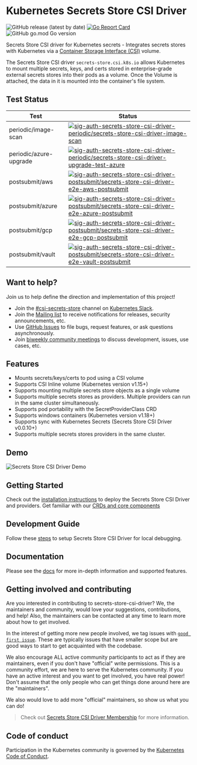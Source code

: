 # Kubernetes Secrets Store CSI Driver

![GitHub release (latest by date)](https://img.shields.io/github/v/release/kubernetes-sigs/secrets-store-csi-driver)
[![Go Report Card](https://goreportcard.com/badge/kubernetes-sigs/secrets-store-csi-driver)](https://goreportcard.com/report/kubernetes-sigs/secrets-store-csi-driver)
![GitHub go.mod Go version](https://img.shields.io/github/go-mod/go-version/kubernetes-sigs/secrets-store-csi-driver)

Secrets Store CSI driver for Kubernetes secrets - Integrates secrets stores with Kubernetes via a [Container Storage Interface (CSI)](https://kubernetes-csi.github.io/docs/) volume.

The Secrets Store CSI driver `secrets-store.csi.k8s.io` allows Kubernetes to mount multiple secrets, keys, and certs stored in enterprise-grade external secrets stores into their pods as a volume. Once the Volume is attached, the data in it is mounted into the container's file system.

## Test Status

|Test|Status|
|---|---|
|periodic/image-scan|[![sig-auth-secrets-store-csi-driver-periodic/secrets-store-csi-driver-image-scan](https://testgrid.k8s.io/q/summary/sig-auth-secrets-store-csi-driver-periodic/secrets-store-csi-driver-image-scan/tests_status?style=svg)](https://testgrid.k8s.io/sig-auth-secrets-store-csi-driver-periodic#secrets-store-csi-driver-image-scan)|
|periodic/azure-upgrade|[![sig-auth-secrets-store-csi-driver-periodic/secrets-store-csi-driver-upgrade-test-azure](https://testgrid.k8s.io/q/summary/sig-auth-secrets-store-csi-driver-periodic/secrets-store-csi-driver-upgrade-test-azure/tests_status?style=svg)](https://testgrid.k8s.io/sig-auth-secrets-store-csi-driver-periodic#secrets-store-csi-driver-upgrade-test-azure)|
|postsubmit/aws|[![sig-auth-secrets-store-csi-driver-postsubmit/secrets-store-csi-driver-e2e-aws-postsubmit](https://testgrid.k8s.io/q/summary/sig-auth-secrets-store-csi-driver-postsubmit/secrets-store-csi-driver-e2e-aws-postsubmit/tests_status?style=svg)](https://testgrid.k8s.io/sig-auth-secrets-store-csi-driver-postsubmit#secrets-store-csi-driver-e2e-aws-postsubmit)|
|postsubmit/azure|[![sig-auth-secrets-store-csi-driver-postsubmit/secrets-store-csi-driver-e2e-azure-postsubmit](https://testgrid.k8s.io/q/summary/sig-auth-secrets-store-csi-driver-postsubmit/secrets-store-csi-driver-e2e-azure-postsubmit/tests_status?style=svg)](https://testgrid.k8s.io/sig-auth-secrets-store-csi-driver-postsubmit#secrets-store-csi-driver-e2e-azure-postsubmit)|
|postsubmit/gcp|[![sig-auth-secrets-store-csi-driver-postsubmit/secrets-store-csi-driver-e2e-gcp-postsubmit](https://testgrid.k8s.io/q/summary/sig-auth-secrets-store-csi-driver-postsubmit/secrets-store-csi-driver-e2e-gcp-postsubmit/tests_status?style=svg)](https://testgrid.k8s.io/sig-auth-secrets-store-csi-driver-postsubmit#secrets-store-csi-driver-e2e-gcp-postsubmit)|
|postsubmit/vault|[![sig-auth-secrets-store-csi-driver-postsubmit/secrets-store-csi-driver-e2e-vault-postsubmit](https://testgrid.k8s.io/q/summary/sig-auth-secrets-store-csi-driver-postsubmit/secrets-store-csi-driver-e2e-vault-postsubmit/tests_status?style=svg)](https://testgrid.k8s.io/sig-auth-secrets-store-csi-driver-postsubmit#secrets-store-csi-driver-e2e-vault-postsubmit)|

## Want to help?

Join us to help define the direction and implementation of this project!

- Join the [#csi-secrets-store](https://kubernetes.slack.com/messages/csi-secrets-store) channel on [Kubernetes Slack](https://kubernetes.slack.com/).
- Join the [Mailing list](https://groups.google.com/forum/#!forum/kubernetes-secrets-store-csi-driver) to receive notifications for releases, security announcements, etc.
- Use [GitHub Issues](https://github.com/kubernetes-sigs/secrets-store-csi-driver/issues) to file bugs, request features, or ask questions asynchronously.
- Join [biweekly community meetings](https://docs.google.com/document/d/1q74nboAg0GSPcom3kLWCIoWg43Qg3mr306KNL58f2hg/edit?usp=sharing) to discuss development, issues, use cases, etc.

## Features

- Mounts secrets/keys/certs to pod using a CSI volume
- Supports CSI Inline volume (Kubernetes version v1.15+)
- Supports mounting multiple secrets store objects as a single volume
- Supports multiple secrets stores as providers. Multiple providers can run in the same cluster simultaneously.
- Supports pod portability with the SecretProviderClass CRD
- Supports windows containers (Kubernetes version v1.18+)
- Supports sync with Kubernetes Secrets (Secrets Store CSI Driver v0.0.10+)
- Supports multiple secrets stores providers in the same cluster.

## Demo

![Secrets Store CSI Driver Demo](/img/demo.gif "Secrets Store CSI Driver Azure Key Vault Provider Demo")

## Getting Started

Check out the [installation instructions](https://secrets-store-csi-driver.sigs.k8s.io/getting-started/installation.html) to deploy the Secrets Store CSI Driver and providers. Get familiar with our [CRDs and core components](https://secrets-store-csi-driver.sigs.k8s.io/concepts.html)

## Development Guide
Follow these [steps](./.local/README.md) to setup Secrets Store CSI Driver for local debugging.

## Documentation

Please see the [docs](https://secrets-store-csi-driver.sigs.k8s.io) for more in-depth information and supported features.

## Getting involved and contributing

Are you interested in contributing to secrets-store-csi-driver? We, the maintainers and community, would love your suggestions, contributions, and help! Also, the maintainers can be contacted at any time to learn more about how to get involved.

In the interest of getting more new people involved, we tag issues with [`good first issue`](https://github.com/kubernetes-sigs/secrets-store-csi-driver/issues?q=is%3Aissue+is%3Aopen+sort%3Aupdated-desc+label%3A%22good+first+issue%22). These are typically issues that have smaller scope but are good ways to start to get acquainted with the codebase.

We also encourage ALL active community participants to act as if they are maintainers, even if you don't have "official" write permissions. This is a community effort, we are here to serve the Kubernetes community. If you have an active interest and you want to get involved, you have real power! Don't assume that the only people who can get things done around here are the "maintainers".

We also would love to add more "official" maintainers, so show us what you can do!

> Check out [Secrets Store CSI Driver Membership](./docs/MEMBERSHIP.md) for more information.

## Code of conduct

Participation in the Kubernetes community is governed by the [Kubernetes Code of Conduct](code-of-conduct.md).
